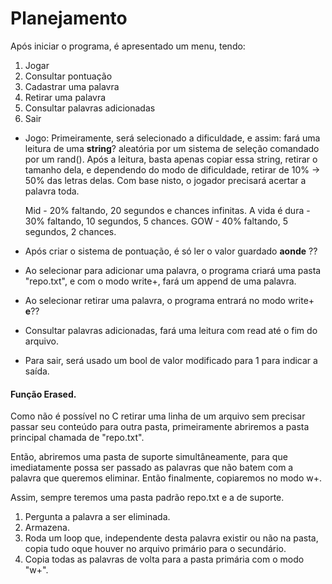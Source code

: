 # Planejamento

Após iniciar o programa, é apresentado um menu, tendo:

1. Jogar
2. Consultar pontuação
3. Cadastrar uma palavra
4. Retirar uma palavra
5. Consultar palavras adicionadas
6. Sair

- Jogo: Primeiramente, será selecionado a dificuldade, e assim: fará uma leitura de uma **string**? aleatória por um sistema de seleção comandado por um rand().
    Após a leitura, basta apenas copiar essa string, retirar o tamanho dela, e dependendo do modo de dificuldade, retirar de 10% -> 50% das letras delas.
    Com base nisto, o jogador precisará acertar a palavra toda.
    
    Mid           - 20% faltando, 20 segundos e chances infinitas.
    A vida é dura - 30% faltando, 10 segundos, 5 chances.
    GOW           - 40% faltando, 5 segundos, 2 chances.

- Após criar o sistema de pontuação, é só ler o valor guardado **aonde** ??

- Ao selecionar para adicionar uma palavra, o programa criará uma pasta "repo.txt",
e com o modo write+, fará um append de uma palavra.

- Ao selecionar retirar uma palavra, o programa entrará no modo write+ **e**??

- Consultar palavras adicionadas, fará uma leitura com read até o fim do arquivo.

- Para sair, será usado um bool de valor modificado para 1 para indicar a saída.



#### Função Erased.

Como não é possível no C retirar uma linha de um arquivo sem precisar passar seu conteúdo para outra pasta, primeiramente abriremos a pasta principal chamada de "repo.txt".

Então, abriremos uma pasta de suporte simultâneamente, para que imediatamente possa ser passado as palavras que não batem com a palavra que queremos eliminar. Então finalmente, copiaremos no modo w+.

Assim, sempre teremos uma pasta padrão repo.txt e a de suporte.

1. Pergunta a palavra a ser eliminada.
2. Armazena.
3. Roda um loop que, independente desta palavra existir ou não na pasta, copia tudo oque houver
no arquivo primário para o secundário.
4. Copia todas as palavras de volta para a pasta primária com o modo "w+".